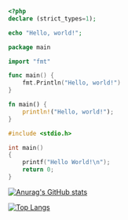 
```php
<?php
declare (strict_types=1);

echo "Hello, world!";

```

```go
package main

import "fmt"

func main() {
    fmt.Println("Hello, world!")
}
```

```rust
fn main() {
    println!("Hello, world!");
}
```

```c
#include <stdio.h>

int main() 
{
    printf("Hello World!\n");
    return 0;
}
```

[![Anurag's GitHub stats](https://github-readme-stats.vercel.app/api?username=Gpihuier)](https://github.com/anuraghazra/github-readme-stats)

[![Top Langs](https://github-readme-stats.vercel.app/api/top-langs/?username=Gpihuier)](https://github.com/anuraghazra/github-readme-stats)

<!--
**Gpihuier/Gpihuier** is a ✨ _special_ ✨ repository because its `README.md` (this file) appears on your GitHub profile.

Here are some ideas to get you started:

- 🔭 I’m currently working on ...
- 🌱 I’m currently learning ...
- 👯 I’m looking to collaborate on ...
- 🤔 I’m looking for help with ...
- 💬 Ask me about ...
- 📫 How to reach me: ...
- 😄 Pronouns: ...
- ⚡ Fun fact: ...
-->
